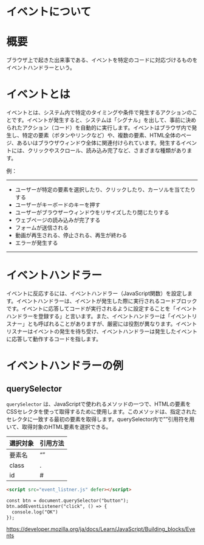 # イベントについて

# 概要

ブラウザ上で起きた出来事である、イベントを特定のコードに対応づけるものをイベントハンドラーという。

# イベントとは

イベントとは、システム内で特定のタイミングや条件で発生するアクションのことです。イベントが発生すると、システムは「シグナル」を出して、事前に決められたアクション（コード）を自動的に実行します。イベントはブラウザ内で発生し、特定の要素（ボタンやリンクなど）や、複数の要素、HTML全体のページ、あるいはブラウザウィンドウ全体に関連付けられています。発生するイベントには、クリックやスクロール、読み込み完了など、さまざまな種類があります。

例：

---

- ユーザーが特定の要素を選択したり、クリックしたり、カーソルを当てたりする
- ユーザーがキーボードのキーを押す
- ユーザーがブラウザーウィンドウをリサイズしたり閉じたりする
- ウェブページの読み込みが完了する
- フォームが送信される
- 動画が再生される、停止される、再生が終わる
- エラーが発生する

---

# イベントハンドラー

イベントに反応するには、イベントハンドラー（JavaScript関数）を設定します。イベントハンドラーは、イベントが発生した際に実行されるコードブロックです。イベントに応答してコードが実行されるように設定することを「イベントハンドラーを登録する」と言います。また、イベントハンドラーは「イベントリスナー」とも呼ばれることがありますが、厳密には役割が異なります。イベントリスナーはイベントの発生を待ち受け、イベントハンドラーは発生したイベントに応答して動作するコードを指します。

# イベントハンドラーの例

## querySelector

`querySelector` は、JavaScriptで使われるメソッドの一つで、HTMLの要素をCSSセレクタを使って取得するために使用します。このメソッドは、指定されたセレクタに一致する最初の要素を取得します。querySelector内で””引用符を用いて、取得対象のHTML要素を選択できる。

| 選択対象 | 引用方法 |
| --- | --- |
| 要素名 | “” |
| class | . |
| id | # |

```html
<script src="event_listner.js" defer></script>
```

```html
const btn = document.querySelector("button");
btn.addEventListener("click", () => {
  console.log("OK")
});
```

https://developer.mozilla.org/ja/docs/Learn/JavaScript/Building_blocks/Events
